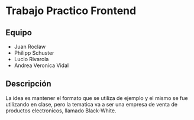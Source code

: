 # Trabajo Practico Frontend

## Equipo

- Juan Roclaw
- Philipp Schuster
- Lucio Rivarola
- Andrea Veronica Vidal

## Descripción 

La idea es mantener el formato que se utiliza de ejemplo y el mismo se fue utilizando en clase, pero la tematica va a ser una empresa de venta de productos electronicos, llamado Black-White. 

